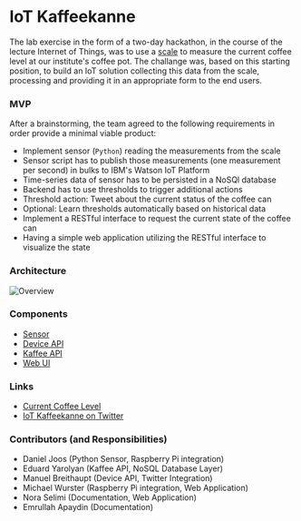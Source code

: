 
# IoT Kaffeekanne

The lab exercise in the form of a two-day hackathon, in the course of the lecture Internet of Things, was to use a [scale](http://gram.es/eng/productos012.php?idc=46&idp=217) to measure the current coffee level at our institute's coffee pot.
The challange was, based on this starting position, to build an IoT solution collecting this data from the scale, processing and providing it in an appropriate form to the end users.

### MVP

After a brainstorming, the team agreed to the following requirements in order provide a minimal viable product:

* Implement sensor (`Python`) reading the measurements from the scale
* Sensor script has to publish those measurements (one measurement per second) in bulks to IBM's Watson IoT Platform
* Time-series data of sensor has to be persisted in a NoSQl database
* Backend has to use thresholds to trigger additional actions
* Threshold action: Tweet about the current status of the coffee can
* Optional: Learn thresholds automatically based on historical data
* Implement a RESTful interface to request the current state of the coffee can
* Having a simple web application utilizing the RESTful interface to visualize the state

### Architecture

![Overview](http://rawgit.com/miwurster/msc-iot-kaffeekanne/master/overview.svg)

### Components

* [Sensor](sensor)
* [Device API](device-api)
* [Kaffee API](kaffee-api)
* [Web UI](kaffeekanne)

### Links

* [Current Coffee Level](https://kaffeekanne1.eu-gb.mybluemix.net)
* [IoT Kaffeekanne on Twitter](https://twitter.com/kaffeekanne1)

### Contributors (and Responsibilities)

* Daniel Joos (Python Sensor, Raspberry Pi integration)
* Eduard Yarolyan (Kaffee API, NoSQL Database Layer)
* Manuel Breithaupt (Device API, Twitter Integration)
* Michael Wurster (Raspberry Pi integration, Web Application)
* Nora Selimi (Documentation, Web Application)
* Emrullah Apaydin (Documentation)
